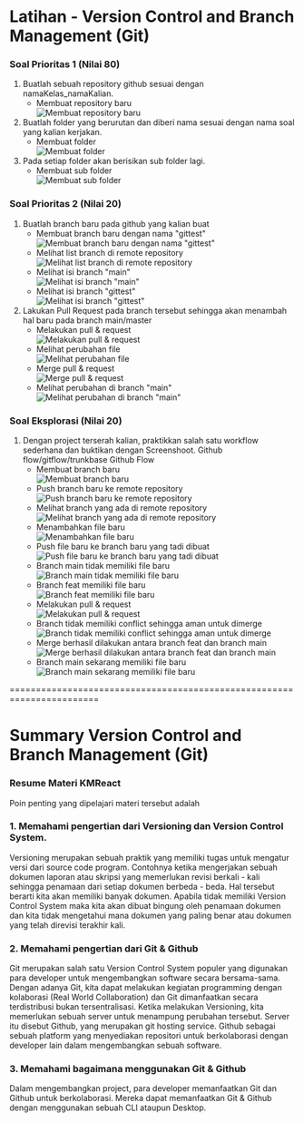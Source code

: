 # Latihan - Version Control and Branch Management (Git)

### Soal Prioritas 1 (Nilai 80)

1. Buatlah sebuah repository github sesuai dengan namaKelas_namaKalian.
   - Membuat repository baru<br>
     ![Membuat repository baru](screenshoot/Soal%20Prioritas%201/nama-repository.png)
2. Buatlah folder yang berurutan dan diberi nama sesuai dengan nama soal yang kalian kerjakan.
   - Membuat folder<br>
     ![Membuat folder](screenshoot/Soal%20Prioritas%201/folder-name.png)
3. Pada setiap folder akan berisikan sub folder lagi.
   - Membuat sub folder<br>
     ![Membuat sub folder](screenshoot/Soal%20Prioritas%201/sub-folder-name.png)

### Soal Prioritas 2 (Nilai 20)

1. Buatlah branch baru pada github yang kalian buat
   - Membuat branch baru dengan nama "gittest"<br>
     ![Membuat branch baru dengan nama "gittest"](screenshoot/Soal%20Prioritas%202/buat-branch-baru.png)
   - Melihat list branch di remote repository<br>
     ![Melihat list branch di remote repository](screenshoot/Soal%20Prioritas%202/branch-baru.png)
   - Melihat isi branch "main"<br>
     ![Melihat isi branch "main"](screenshoot/Soal%20Prioritas%202/branch-main.png)
   - Melihat isi branch "gittest"<br>
     ![Melihat isi branch "gittest"](screenshoot/Soal%20Prioritas%202/branch-gittest.png)
2. Lakukan Pull Request pada branch tersebut sehingga akan menambah hal baru pada branch main/master
   - Melakukan pull & request<br>
     ![Melakukan pull & request](screenshoot/Soal%20Prioritas%202/pull-request.png)
   - Melihat perubahan file<br>
     ![Melihat perubahan file](screenshoot/Soal%20Prioritas%202/file-change.png)
   - Merge pull & request<br>
     ![Merge pull & request](screenshoot/Soal%20Prioritas%202/success-merge.png)
   - Melihat perubahan di branch "main"<br>
     ![Melihat perubahan di branch "main"](screenshoot/Soal%20Prioritas%202/update-branch-main.png)

### Soal Eksplorasi (Nilai 20)

1. Dengan project terserah kalian, praktikkan salah satu workflow sederhana dan buktikan dengan Screenshoot. Github flow/gitflow/trunkbase
   Github Flow
   - Membuat branch baru<br>
     ![Membuat branch baru](screenshoot/Soal%20Eksplorasi/create-new-branch.png)
   - Push branch baru ke remote repository<br>
     ![Push branch baru ke remote repository](screenshoot/Soal%20Eksplorasi/push-new-branch.png)
   - Melihat branch yang ada di remote repository<br>
     ![Melihat branch yang ada di remote repository](screenshoot/Soal%20Eksplorasi/branch-in-remote-repo.png)
   - Menambahkan file baru<br>
     ![Menambahkan file baru](screenshoot/Soal%20Eksplorasi/add-new-file.png)
   - Push file baru ke branch baru yang tadi dibuat<br>
     ![Push file baru ke branch baru yang tadi dibuat](screenshoot/Soal%20Eksplorasi/push-new-file.png)
   - Branch main tidak memiliki file baru<br>
     ![Branch main tidak memiliki file baru](screenshoot/Soal%20Eksplorasi/branch-main.png)
   - Branch feat memiliki file baru<br>
     ![Branch feat memiliki file baru](screenshoot/Soal%20Eksplorasi/branch-feat.png)
   - Melakukan pull & request<br>
     ![Melakukan pull & request](screenshoot/Soal%20Eksplorasi/pull-request.png)
   - Branch tidak memiliki conflict sehingga aman untuk dimerge<br>
     ![Branch tidak memiliki conflict sehingga aman untuk dimerge](screenshoot/Soal%20Eksplorasi/branch-no-conflict.png)
   - Merge berhasil dilakukan antara branch feat dan branch main<br>
     ![Merge berhasil dilakukan antara branch feat dan branch main](screenshoot/Soal%20Eksplorasi/success-merge.png)
   - Branch main sekarang memiliki file baru<br>
     ![Branch main sekarang memiliki file baru](screenshoot/Soal%20Eksplorasi/branch-main-now.png)

=======================================================================

# Summary Version Control and Branch Management (Git)

### Resume Materi KMReact

Poin penting yang dipelajari materi tersebut adalah

### 1. Memahami pengertian dari Versioning dan Version Control System.

Versioning merupakan sebuah praktik yang memiliki tugas untuk mengatur versi dari source code program. Contohnya ketika mengerjakan sebuah dokumen laporan atau skripsi yang memerlukan revisi berkali - kali sehingga penamaan dari setiap dokumen berbeda - beda. Hal tersebut berarti kita akan memiliki banyak dokumen. Apabila tidak memiliki Version Control System maka kita akan dibuat bingung oleh penamaan dokumen dan kita tidak mengetahui mana dokumen yang paling benar atau dokumen yang telah direvisi terakhir kali.

### 2. Memahami pengertian dari Git & Github

Git merupakan salah satu Version Control System populer yang digunakan para developer untuk mengembangkan software secara bersama-sama. Dengan adanya Git, kita dapat melakukan kegiatan programming dengan kolaborasi (Real World Collaboration) dan Git dimanfaatkan secara terdistribusi bukan tersentralisasi. Ketika melakukan Versioning, kita memerlukan sebuah server untuk menampung perubahan tersebut. Server itu disebut Github, yang merupakan git hosting service. Github sebagai sebuah platform yang menyediakan repositori untuk berkolaborasi dengan developer lain dalam mengembangkan sebuah software.

### 3. Memahami bagaimana menggunakan Git & Github

Dalam mengembangkan project, para developer memanfaatkan Git dan Github untuk berkolaborasi. Mereka dapat memanfaatkan Git & Github dengan menggunakan sebuah CLI ataupun Desktop.
